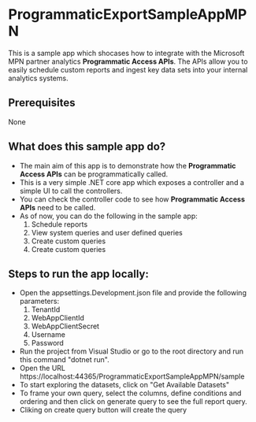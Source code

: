 # ProgrammaticExportSampleAppMPN

This is a sample app which shocases how to integrate with the Microsoft MPN partner analytics **Programmatic Access APIs**. The APIs allow you to easily schedule custom reports and ingest key data sets into your internal analytics systems.

## Prerequisites
None

## What does this sample app do?
- The main aim of this app is to demonstrate how the **Programmatic Access APIs** can be programmatically called.
- This is a very simple .NET core app which exposes a controller and a simple UI to call the controllers.
- You can check the controller code to see how **Programmatic Access APIs** need to be called.
- As of now, you can do the following in the sample app:
    1. Schedule reports
    2. View system queries and user defined queries
    3. Create custom queries
    4. Create custom queries

## Steps to run the app locally:
- Open the appsettings.Development.json file and provide the following parameters:
    1. TenantId
    2. WebAppClientId
    3. WebAppClientSecret
    4. Username
    5. Password
- Run the project from Visual Studio or go to the root directory and run this command "dotnet run".
- Open the URL https://localhost:44365/ProgrammaticExportSampleAppMPN/sample
- To start exploring the datasets, click on "Get Available Datasets"
- To frame your own query, select the columns, define conditions and ordering and then click on generate query to see the full report query.
- Cliking on create query button will create the query